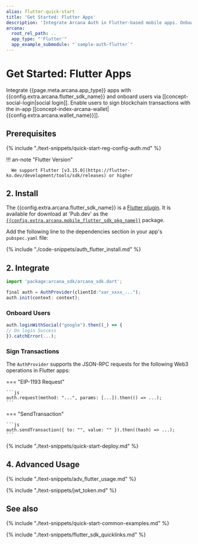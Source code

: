```yaml
---
alias: flutter-quick-start
title: 'Get Started: Flutter Apps'
description: 'Integrate Arcana Auth in Flutter-based mobile apps. Onboard users via social login. Provide instant access to the in-app Arcana wallet for signing transactions.'
arcana:
  root_rel_path: ..
  app_type: "'Flutter'"
  app_example_submodule: "`sample-auth-flutter`"
---
```


# Get Started: Flutter Apps

Integrate {{page.meta.arcana.app_type}} apps with {{config.extra.arcana.flutter_sdk_name}} and onboard users via [[concept-social-login|social login]]. Enable users to sign blockchain transactions with the in-app [[concept-index-arcana-wallet|{{config.extra.arcana.wallet_name}}]].

## Prerequisites

{% include "./text-snippets/quick-start-reg-config-auth.md" %}

!!! an-note "Flutter Version"

      We support Flutter [v3.15.0](https://flutter-ko.dev/development/tools/sdk/releases) or higher

## 2. Install

The {{config.extra.arcana.flutter_sdk_name}} is a [Flutter plugin](https://docs.flutter.dev/packages-and-plugins/developing-packages). It is available for download at 'Pub.dev' as the [`{{config.extra.arcana.mobile_flutter_sdk_pkg_name}}`](https://pub.dev/packages/arcana_auth_flutter) package. 

Add the following line to the dependencies section in your app's `pubspec.yaml` file:

{% include "./code-snippets/auth_flutter_install.md" %}

## 2. Integrate

```javascript
import 'package:arcana_sdk/arcana_sdk.dart';

final auth = AuthProvider(clientId:"xar_xxxx_...");
auth.init(context: context);
```

### Onboard Users

```js
auth.loginWithSocial("google").then((_) => {
// On login Success
}).catchError(...);
```

### Sign Transactions

The `AuthProvider` supports the JSON-RPC requests for the following Web3 operations in Flutter apps:

=== "EIP-1193 Request"

    ```js
    auth.request(method: "...", params: [...]).then(() => ...);
    ```

=== "SendTransaction"

    ```js
    auth.sendTransaction({ to: "", value: "" }).then((hash) => ...);
    ```

{% include "./text-snippets/quick-start-deploy.md" %}

## 4. Advanced Usage

{% include "./text-snippets/adv_flutter_usage.md" %}

{% include "./text-snippets/jwt_token.md" %}

## See also

{% include "./text-snippets/quick-start-common-examples.md" %}

{% include "./text-snippets/flutter_sdk_quicklinks.md" %}


